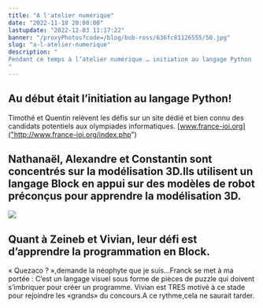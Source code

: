 ```yaml
---
title: "A l'atelier numérique"
date: "2022-11-18 20:00:00"
lastupdate: "2022-12-03 11:17:22"
banner: "/proxyPhotos?code=/blog/bob-ross/636fc81126555/50.jpg"
slug: "a-l-atelier-numerique"
description: " 
Pendant ce temps à l’atelier numérique … initiation au langage Python 
"
---
```

## Au début était l’initiation au langage Python! 
Timothé et Quentin relèvent les défis sur un site dédié et bien connu des candidats potentiels aux olympiades informatiques.
[www.france-ioi.org]("http://www.france-ioi.org/index.php")

## Nathanaël, Alexandre et Constantin sont concentrés sur la modélisation 3D.Ils utilisent un langage Block en appui sur des modèles de robot préconçus pour apprendre la modélisation 3D.

![](/proxyPhotos?code=/blog/bob-ross/636fc7a5c9b55/75.jpg)

## Quant à Zeineb et Vivian, leur défi est d’apprendre la programmation en Block.
« Quezaco ? »,demande la néophyte que je suis...Franck se met à ma portée : C’est un langage visuel sous forme de pièces de puzzle qui doivent s’imbriquer pour créer un programme.
Vivian est TRES motivé à ce stade pour rejoindre les «grands» du concours.A ce rythme,cela ne saurait tarder.


    